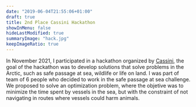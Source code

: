 ```yaml
---
date: "2019-06-04T21:55:06+01:00"
draft: true
title: 2nd Place Cassini Hackathon
showInMenu: false
hideLastModified: true
summaryImage: "hack.jpg"
keepImageRatio: true
---
```


In November 2021, I participated in a hackathon organized by [Cassini](https://hackathons.cassini.eu/), 
the goal of the hackathon was to develop solutions that solve problems in 
the Arctic, such as safe passage at sea, wildlife or life on land. I was part of team of 6 people who decided to work in the safe passage at sea challenge. 
We proposed to solve an optimization problem, where the objetive was to minimize
the time spent by vessels in the sea, but with the constraint of not navigating 
in routes where vessels could harm animals.